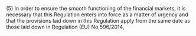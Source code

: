 (5) In order to ensure the smooth functioning of the financial markets, it is necessary that this Regulation enters into force as a matter of urgency and that the provisions laid down in this Regulation apply from the same date as those laid down in Regulation (EU) No 596/2014,